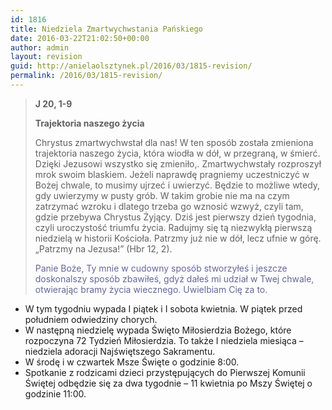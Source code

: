 ```yaml
---
id: 1816
title: Niedziela Zmartwychwstania Pańskiego
date: 2016-03-22T21:02:50+00:00
author: admin
layout: revision
guid: http://anielaolsztynek.pl/2016/03/1815-revision/
permalink: /2016/03/1815-revision/
---
```

> **J 20, 1-9**
> 
> **Trajektoria naszego życia**
> 
> Chrystus zmartwychwstał dla nas! W ten sposób została zmieniona trajektoria naszego życia, która wiodła w dół, w przegraną, w śmierć. Dzięki Jezusowi wszystko się zmieniło,. Zmartwychwstały rozproszył mrok swoim blaskiem. Jeżeli naprawdę pragniemy uczestniczyć w Bożej chwale, to musimy ujrzeć i uwierzyć. Będzie to możliwe wtedy, gdy uwierzymy w pusty grób. W takim grobie nie ma na czym zatrzymać wzroku i dlatego trzeba go wznosić wzwyż, czyli tam, gdzie przebywa Chrystus Żyjący. Dziś jest pierwszy dzień tygodnia, czyli uroczystość triumfu życia. Radujmy się tą niezwykłą pierwszą niedzielą w historii Kościoła. Patrzmy już nie w dół, lecz ufnie w górę. &#8222;Patrzmy na Jezusa!&#8221; (Hbr 12, 2).
> 
> <span style="color: #666699;">Panie Boże, Ty mnie w cudowny sposób stworzyłeś i jeszcze doskonalszy sposób zbawiłeś, gdyż dałeś mi udział w Twej chwale, otwierając bramy życia wiecznego. Uwielbiam Cię za to.</span>

  * W tym tygodniu wypada I piątek i I sobota kwietnia. W piątek przed południem odwiedziny chorych.
  * W następną niedzielę wypada Święto Miłosierdzia Bożego, które rozpoczyna 72 Tydzień Miłosierdzia. To także I niedziela miesiąca &#8211; niedziela adoracji Najświętszego Sakramentu.
  * W środę i w czwartek Msze Święte o godzinie 8:00.
  * Spotkanie z rodzicami dzieci przystępujących do Pierwszej Komunii Świętej odbędzie się za dwa tygodnie &#8211; 11 kwietnia po Mszy Świętej o godzinie 11:00.